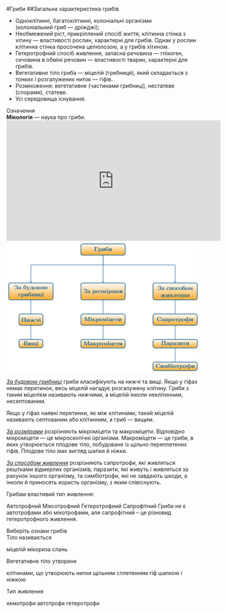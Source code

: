 #Гриби
##Загальна характеристика грибів

<ul>
<li>Одноклітинні, багатоклітинні, колоніальні організми<br>(колоніальний гриб — дріжджі);</li>
<li>Необмежений ріст, прикріплений спосіб життя, клітинна стінка з <span class="p1">хітину</span> — властивості рослин, характерні для грибів. Однак у рослин клітинна стінка просочена целюлозою, а у грибів хітином.</li>
<li>Гетеротрофний спосіб живлення, запасна речовина — глікоген, сечовина в обміні речовин — властивості тварин, характерні для грибів.</li>
<li>Вегетативне тіло гриба — <span class="p1">міцелій (грибниця)</span>, який складається з тонких і розгалужених ниток — гіфів.</li>
<li>Розмноження: вегетативне (частинами грибниці), нестатеве (спорами), статеве.</li>
<li>Усі середовища існування.</li>
</ul>

<div class="space">
<div class="eoz-wrap">
<span class="eoz">Означення</span>
<div class="eoz-text">
<b>Мікологія</b> — наука про гриби.
</div>
</div>
</div>

<div class="fluidMedia">
<iframe align="center" width="560" height="315" src="https://www.youtube.com/embed/yLsJBeWYuow" frameborder="0" allowfullscreen></iframe>
</div>
<div class="popup">
</div>

<div align="center"><img src="b161_box1.png"/></div>

<p><u><i>За будовою грибниці</i></u> гриби класифікують на нижчі та вищі. Якщо у гіфах немає перетинок, весь міцелій нагадує розгалужену клітину. Гриби з таким міцелієм називають <span class="p1">нижчими</span>, а міцелій  інколи <span class="p1">неклітинним</span>, <span class="p1">несептованим</span>.</p>

<p>Якщо у гіфах наявні перетинки, як між клітинами, такий міцелій називають <span class="p1">септованим</span> або <span class="p1">клітинним</span>, а гриб — <span class="p1">вищим</span>.</p>

<p><u><i>За розмірами</i></u> розрізняють мікроміцети та макроміцети. Відповідно мікроміцети — це мікроскопічні організми. Макроміцети — це гриби, в яких утворюється плодове тіло, побудоване із щільно переплетених гіфів. Плодове тіло має вигляд шапки й ніжки.</p>

<p><u><i>За способом живлення</i></u> розрізняють <span class="p1">сапротрофи</span>, які живляться рештками відмерлих організмів, <span class="p1">паразити</span>, які живуть і живляться за рахунок іншого організму, та <span class="p1">симбіотрофи</span>, які не завдають шкоди, а інколи й приносять користь організму, з яким співіснують.</p>

<quiz>
<question>
<p>Грибам властивий тип живлення:</p>
<answer>Автотрофний</answer>
<answer>Міксотрофний</answer>
<answer correct>Гетеротрофний</answer>
<answer>Сапрофітний</answer>
<explanation>Гриби не є автотрофами або мікотрофами, але сапрофітний – це різновид гетеротрофного живлення.</explanation>
</question>
<question>
<p>Виберіть ознаки грибів<br>
Тіло називається</p>
<answer correct>міцелій</answer>
<answer>мікориза</answer>
<answer>слань</answer>
</question>
<question>
<p>Вегетативне тіло утворене</p>
<answer>клітинами, що утворюють нитки</answer>
<answer correct>щільним сплетенням гіф</answer>
<answer>шапкою і ніжкою</answer>
</question>
<question>
<p>Тип живлення</p>
<answer>хемотрофи</answer>
<answer>автотрофи</answer>
<answer correct>гетеротрофи</answer>
</question>
</quiz>
